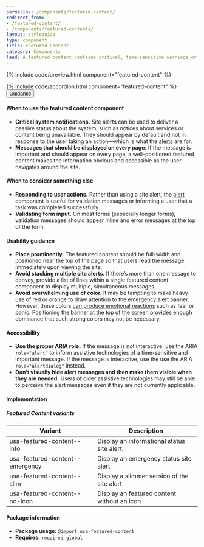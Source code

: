 ```yaml
---
permalink: /components/featured-content/
redirect_from:
- /featured-content/
- /components/featured-contents/
layout: styleguide
type: component
title: Featured Content
category: Components
lead: A featured content contains critical, time-sensitive warnings or directions that are important to call out separately from regular site content and carry a higher importance or urgency. They’re generally displayed on every page of the site.
---
```


{% include code/preview.html component="featured-content" %}
<section class="site-component-section">
  {% include code/accordion.html component="featured-content" %}
  <div class="usa-accordion usa-accordion--bordered site-accordion-docs">
    <button class="usa-button-unstyled usa-accordion__button"
        aria-expanded="true" aria-controls="alert-docs">
      Guidance
    </button>
    <div id="alert-docs" aria-hidden="false" class="usa-accordion__content site-component-usage">
      <h4>When to use the featured content component</h4>
      <ul class="usa-content-list">
        <li><strong>Critical system notifications.</strong> Site alerts can be used to deliver a passive status about the system, such as notices about services or content being unavailable. They should appear by default and not in response to the user taking an action—which is what the <a href="https://designsystem.digital.gov/components/alert/">alerts</a> are for.</li>
        <li><strong>Messages that should be displayed on every page.</strong> If the message is important and should appear on every page, a well-positioned featured content makes the information obvious and accessible as the user navigates around the site.</li>
      </ul>
      <h4>When to consider something else</h4>
      <ul class="usa-content-list">
        <li><strong>Responding to user actions.</strong> Rather than using a site alert, the <a href="https://designsystem.digital.gov/components/alert/">alert</a> component is useful for validation messages or informing a user that a task was completed successfully.</li>
        <li><strong>Validating form input.</strong> On most forms (especially longer forms), validation messages should appear inline and error messages at the top of the form.</li>
      </ul>
      <h4>Usability guidance</h4>
      <ul class="usa-content-list">
        <li><strong>Place prominently.</strong> The featured content should be full-width and positioned near the top of the page so that users read the message immediately upon viewing the site.</li>
        <li><strong>Avoid stacking multiple site alerts.</strong> If there’s more than one message to convey, provide a list of links within a single featured content component to display multiple, simultaneous messages.</li>
        <li><strong>Avoid overwhelming use of color.</strong> It may be tempting to make heavy use of red or orange to draw attention to the emergency alert banner. However, these colors <a href="https://www.alexandria.unisg.ch/248784/1/ECIS%202802.pdf">can produce emotional reactions</a> such as fear or panic. Positioning the banner at the top of the screen provides enough dominance that such strong colors may not be necessary. </li>
      </ul>
      <h4>Accessibility</h4>
      <ul class="usa-content-list">
        <li><strong>Use the proper ARIA role.</strong> If the message is not interactive, use the ARIA <code>role=<wbr>"alert"</code> to inform assistive technologies of a time-sensitive and important message. If the message is interactive, use the use the ARIA <code>role=<wbr>"alertdialog"</code> instead.</li>
        <li><strong>Don’t visually hide alert messages and then make them visible when they are needed.</strong> Users of older assistive technologies may still be able to perceive the alert messages even if they are not currently applicable.</li>
      </ul>
      <h4 class="usa-heading">Implementation</h4>     
      <h5 id="component-variants">Featured Content variants</h5>
      <table class="usa-table--borderless site-table-responsive site-table-simple" aria-labelledby="component-variants">
        <thead>
          <tr>
            <th scope="col" class="flex-6">Variant</th>
            <th scope="col" class="flex-6">Description</th>
          </tr>
        </thead>
        <tbody class="font-mono-2xs">
          <tr>
            <td data-title="Variant" class="flex-6">usa-featured-content--info</td>
            <td data-title="Description" class="flex-6">
              <span class="font-lang-3xs">Display an informational status site alert.</span>
            </td>
          </tr>
          <tr>
            <td data-title="Variant" class="flex-6">usa-featured-content--emergency</td>
            <td data-title="Description" class="flex-6">
              <span class="font-lang-3xs">Display an emergency status site alert</span>
            </td>
          </tr>
          <tr>
            <td data-title="Variant" class="flex-6">usa-featured-content--slim</td>
            <td data-title="Description" class="flex-6">
              <span class="font-lang-3xs">Display a slimmer version of the site alert</span>
            </td>
          </tr>
          <tr>
            <td data-title="Variant" class="flex-6">usa-featured-content--no-icon</td>
            <td data-title="Description" class="flex-6">
              <span class="font-lang-3xs">Display an featured content without an icon</span>
            </td>
          </tr>
        </tbody>
      </table>
      <h4 class="usa-heading">Package information</h4>
      <ul class="usa-content-list">
        <li>
          <strong>Package usage:</strong> <code>@import usa-featured-content</code>
        </li>
        <li>
          <strong>Requires:</strong> <code>required</code>, <code>global</code>
        </li>
      </ul>
    </div>
  </div>
</section>
